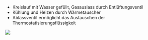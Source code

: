 - Kreislauf mit Wasser gefüllt, Gasauslass durch Entlüftungsventil
- Kühlung und Heizen durch Wärmetauscher
- Ablassventil ermöglicht das Austauschen der Thermostatisierungsflüssigkeit

![](Pasted%20image%2020250812130501.png)
